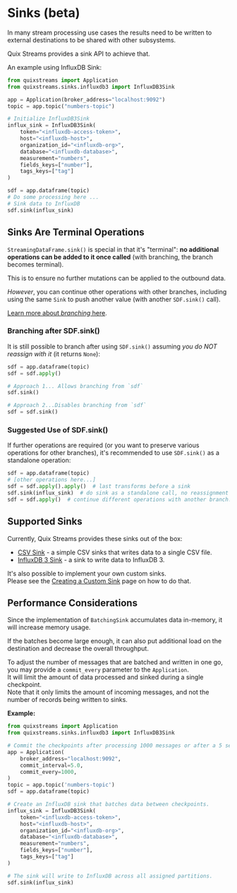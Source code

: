 # Sinks (beta)

In many stream processing use cases the results need to be written to external destinations to be shared with other subsystems. 

Quix Streams provides a sink API to achieve that.

An example using InfluxDB Sink:

```python
from quixstreams import Application
from quixstreams.sinks.influxdb3 import InfluxDB3Sink

app = Application(broker_address="localhost:9092")
topic = app.topic("numbers-topic")

# Initialize InfluxDB3Sink
influx_sink = InfluxDB3Sink(
    token="<influxdb-access-token>",
    host="<influxdb-host>",
    organization_id="<influxdb-org>",
    database="<influxdb-database>",
    measurement="numbers",
    fields_keys=["number"],
    tags_keys=["tag"]
)

sdf = app.dataframe(topic)
# Do some processing here ...
# Sink data to InfluxDB
sdf.sink(influx_sink)
```

## Sinks Are Terminal Operations
`StreamingDataFrame.sink()` is special in that it's "terminal": 
**no additional operations can be added to it once called** (with branching, the branch
becomes terminal).

This is to ensure no further mutations can be applied to the outbound data.

_However_, you can continue other operations with other branches, including using
the same `Sink` to push another value (with another `SDF.sink()` call).

[Learn more about _branching_ here](../../advanced/branching.md).

### Branching after SDF.sink()

It is still possible to branch after using `SDF.sink()` assuming _you do NOT reassign 
with it_ (it returns `None`):

```python
sdf = app.dataframe(topic)
sdf = sdf.apply()

# Approach 1... Allows branching from `sdf`
sdf.sink()

# Approach 2...Disables branching from `sdf`
sdf = sdf.sink()
```

### Suggested Use of SDF.sink()

If further operations are required (or you want to preserve various operations for
other branches), it's recommended to use `SDF.sink()` as a standalone operation:

```python
sdf = app.dataframe(topic)
# [other operations here...]
sdf = sdf.apply().apply()  # last transforms before a sink
sdf.sink(influx_sink)  # do sink as a standalone call, no reassignment
sdf = sdf.apply()  # continue different operations with another branch...
```

## Supported Sinks

Currently, Quix Streams provides these sinks out of the box:
- [CSV Sink](csv-sink.md) - a simple CSV sinks that writes data to a single CSV file.
- [InfluxDB 3 Sink](influxdb3-sink.md) - a sink to write data to InfluxDB 3.

It's also possible to implement your own custom sinks.  
Please see the [Creating a Custom Sink](custom-sinks.md) page on how to do that.

## Performance Considerations
Since the implementation of `BatchingSink` accumulates data in-memory, it will increase memory usage.

If the batches become large enough, it can also put additional load on the destination and decrease the overall throughput. 

To adjust the number of messages that are batched and written in one go, you may provide a `commit_every` parameter to the `Application`.    
It will limit the amount of data processed and sinked during a single checkpoint.  
Note that it only limits the amount of incoming messages, and not the number of records being written to sinks.

**Example:**

```python
from quixstreams import Application
from quixstreams.sinks.influxdb3 import InfluxDB3Sink

# Commit the checkpoints after processing 1000 messages or after a 5 second interval has elapsed (whichever is sooner).
app = Application(
    broker_address="localhost:9092",
    commit_interval=5.0, 
    commit_every=1000,  
)
topic = app.topic('numbers-topic')
sdf = app.dataframe(topic)

# Create an InfluxDB sink that batches data between checkpoints.
influx_sink = InfluxDB3Sink(
    token="<influxdb-access-token>",
    host="<influxdb-host>",
    organization_id="<influxdb-org>",
    database="<influxdb-database>",
    measurement="numbers",
    fields_keys=["number"],
    tags_keys=["tag"]
)

# The sink will write to InfluxDB across all assigned partitions.
sdf.sink(influx_sink)
```
